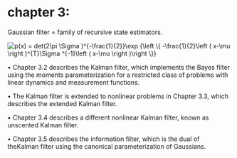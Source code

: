 # chapter 3:  
Gaussian filter = family of recursive state estimators. 

<img src="https://latex.codecogs.com/gif.latex?p(x)&space;=&space;det(2\pi&space;\Sigma&space;)^{-\frac{1}{2}}\exp&space;{\left&space;\{&space;-\frac{1}{2}\left&space;(&space;x-\mu&space;\right&space;)^{T}\Sigma&space;^{-1}\left&space;(&space;x-\mu&space;\right&space;)\right&space;\}}" title="p(x) = det(2\pi \Sigma )^{-\frac{1}{2}}\exp {\left \{ -\frac{1}{2}\left ( x-\mu \right )^{T}\Sigma ^{-1}\left ( x-\mu \right )\right \}}" />

• Chapter 3.2 describes the Kalman filter, which implements the Bayes filter  
  using the moments parameterization for a restricted class of problems 
  with linear dynamics and measurement functions. 
  
• The Kalman filter is extended to nonlinear problems in Chapter 3.3, which 
describes the extended Kalman filter. 

• Chapter 3.4 describes a different nonlinear Kalman filter, known as unscented Kalman filter.  

• Chapter 3.5 describes the information filter, which is the dual of theKalman filter using the canonical parameterization of Gaussians.  

